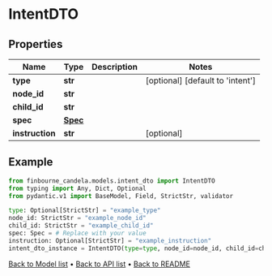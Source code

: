 # IntentDTO

## Properties
Name | Type | Description | Notes
------------ | ------------- | ------------- | -------------
**type** | **str** |  | [optional] [default to 'intent']
**node_id** | **str** |  | 
**child_id** | **str** |  | 
**spec** | [**Spec**](Spec.md) |  | 
**instruction** | **str** |  | [optional] 
## Example

```python
from finbourne_candela.models.intent_dto import IntentDTO
from typing import Any, Dict, Optional
from pydantic.v1 import BaseModel, Field, StrictStr, validator

type: Optional[StrictStr] = "example_type"
node_id: StrictStr = "example_node_id"
child_id: StrictStr = "example_child_id"
spec: Spec = # Replace with your value
instruction: Optional[StrictStr] = "example_instruction"
intent_dto_instance = IntentDTO(type=type, node_id=node_id, child_id=child_id, spec=spec, instruction=instruction)

```

[Back to Model list](../README.md#documentation-for-models) &#8226; [Back to API list](../README.md#documentation-for-api-endpoints) &#8226; [Back to README](../README.md)

